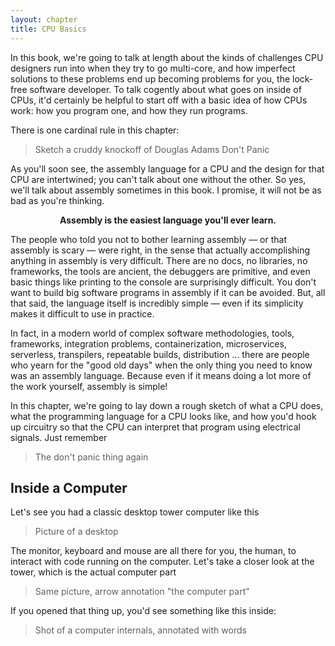 ```yaml
---
layout: chapter
title: CPU Basics
---
```


In this book, we're going to talk at length about the kinds of challenges CPU designers run into when they try to go multi-core, and how imperfect solutions to these problems end up becoming problems for you, the lock-free software developer. To talk cogently about what goes on inside of CPUs, it'd certainly be helpful to start off with a basic idea of how CPUs work: how you program one, and how they run programs.

There is one cardinal rule in this chapter:

> Sketch a cruddy knockoff of Douglas Adams Don't Panic

As you'll soon see, the assembly language for a CPU and the design for that CPU are intertwined; you can't talk about one without the other. So yes, we'll talk about assembly sometimes in this book. I promise, it will not be as bad as you're thinking.

<center><b>Assembly is the easiest language you'll ever learn.</b></center>

The people who told you not to bother learning assembly &mdash; or that assembly is scary &mdash; were right, in the sense that actually accomplishing anything in assembly is very difficult. There are no docs, no libraries, no frameworks, the tools are ancient, the debuggers are primitive, and even basic things like printing to the console are surprisingly difficult. You don't want to build big software programs in assembly if it can be avoided. But, all that said, the language itself is incredibly simple &mdash; even if its simplicity makes it difficult to use in practice.

In fact, in a modern world of complex software methodologies, tools, frameworks, integration problems, containerization, microservices, serverless, transpilers, repeatable builds, distribution ... there are people who yearn for the "good old days" when the only thing you need to know was an assembly language. Because even if it means doing a lot more of the work yourself, assembly is simple!

In this chapter, we're going to lay down a rough sketch of what a CPU does, what the programming language for a CPU looks like, and how you'd hook up circuitry so that the CPU can interpret that program using electrical signals. Just remember

> The don't panic thing again

## Inside a Computer

Let's see you had a classic desktop tower computer like this

> Picture of a desktop

The monitor, keyboard and mouse are all there for you, the human, to interact with code running on the computer. Let's take a closer look at the tower, which is the actual computer part

> Same picture, arrow annotation "the computer part"

If you opened that thing up, you'd see something like this inside:

> Shot of a computer internals, annotated with words



























